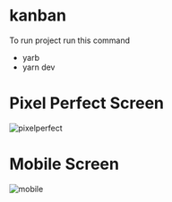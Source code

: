 # kanban
To run project run this command
- yarb
- yarn dev
# Pixel Perfect Screen
![pixelperfect](https://github.com/chintansheth2001/kanban/assets/651409/c166348a-0b60-4510-82ad-f7074ba51f7e)
# Mobile Screen

![mobile](https://github.com/chintansheth2001/kanban/assets/651409/07c0c270-480d-4433-bc14-8daedbd8c0b3)
